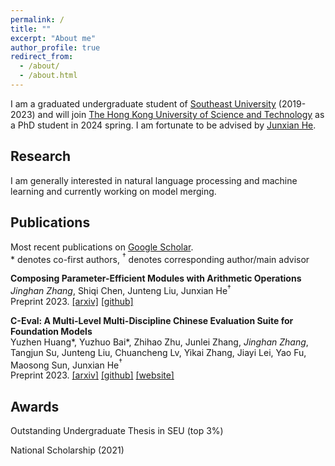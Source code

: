 ```yaml
---
permalink: /
title: ""
excerpt: "About me"
author_profile: true
redirect_from: 
  - /about/
  - /about.html
---
```


<!-- ## About Me -->
I am a graduated undergraduate student of [Southeast University](https://www.seu.edu.cn/) (2019-2023) and will join [The Hong Kong University of Science and Technology](https://hkust.edu.hk) as a PhD student in 2024 spring.
I am fortunate to be advised by [Junxian He](https://jxhe.github.io/). 


## Research
I am generally interested in natural language processing and machine learning and currently working on model merging.

## Publications
Most recent publications on [Google Scholar](https://scholar.google.com/citations?user=HqF5d38AAAAJ&hl=en).  
\* denotes co-first authors, $^\dagger$ denotes corresponding author/main advisor

**Composing Parameter-Efficient Modules with Arithmetic Operations**  
*Jinghan Zhang*, Shiqi Chen, Junteng Liu, Junxian He$^\dagger$  
Preprint 2023. [[arxiv]](https://arxiv.org/abs/2306.14870) [[github]](https://github.com/SJTU-LIT/PEM_composition)

**C-Eval: A Multi-Level Multi-Discipline Chinese Evaluation Suite for Foundation Models**  
Yuzhen Huang\*, Yuzhuo Bai\*, Zhihao Zhu, Junlei Zhang, *Jinghan Zhang*, Tangjun Su, Junteng Liu, Chuancheng Lv, Yikai Zhang, Jiayi Lei, Yao Fu, Maosong Sun, Junxian He$^\dagger$  
Preprint 2023. [[arxiv]](https://arxiv.org/abs/2305.08322) [[github]](https://github.com/SJTU-LIT/ceval) [[website]](https://cevalbenchmark.com)

## Awards
Outstanding Undergraduate Thesis in SEU (top 3%)

National Scholarship (2021)
